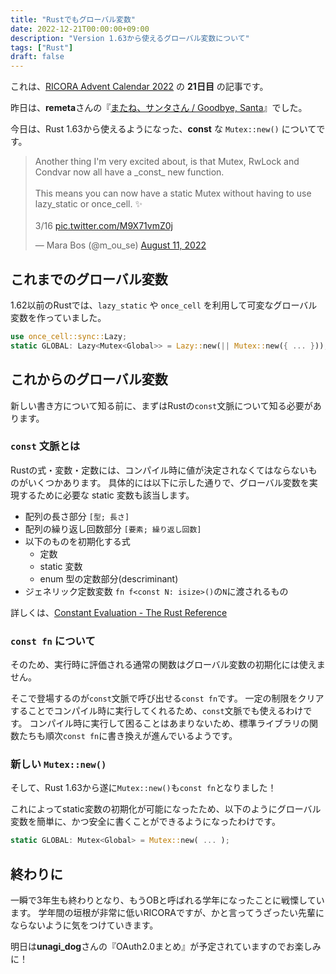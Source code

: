 ```yaml
---
title: "Rustでもグローバル変数"
date: 2022-12-21T00:00:00+09:00
description: "Version 1.63から使えるグローバル変数について"
tags: ["Rust"]
draft: false
---
```


これは、[RICORA Advent Calendar 2022](https://adventar.org/calendars/7447) の **21日目** の記事です。

昨日は、**remeta**さんの『[またね、サンタさん / Goodbye, Santa](https://speakerdeck.com/000meta/goodbye-santa)』でした。

今日は、Rust 1.63から使えるようになった、**const** な `Mutex::new()` についてです。

<blockquote class="twitter-tweet" data-conversation="none"><p lang="en" dir="ltr">Another thing I&#39;m very excited about, is that Mutex, RwLock and Condvar now all have a _const_ new function.<br><br>This means you can now have a static Mutex without having to use lazy_static or once_cell. ✨<br><br>3/16 <a href="https://t.co/M9X71vmZ0j">pic.twitter.com/M9X71vmZ0j</a></p>&mdash; Mara Bos (@m_ou_se) <a href="https://twitter.com/m_ou_se/status/1557743601761013762?ref_src=twsrc%5Etfw">August 11, 2022</a></blockquote> <script async src="https://platform.twitter.com/widgets.js" charset="utf-8"></script>

## これまでのグローバル変数

1.62以前のRustでは、`lazy_static` や `once_cell` を利用して可変なグローバル変数を作っていました。

```rust
use once_cell::sync::Lazy;
static GLOBAL: Lazy<Mutex<Global>> = Lazy::new(|| Mutex::new({ ... }));
```

## これからのグローバル変数

新しい書き方について知る前に、まずはRustの`const`文脈について知る必要があります。

### `const` 文脈とは

Rustの式・変数・定数には、コンパイル時に値が決定されなくてはならないものがいくつかあります。
具体的には以下に示した通りで、グローバル変数を実現するために必要な static 変数も該当します。

- 配列の長さ部分 `[型; 長さ]`
- 配列の繰り返し回数部分 `[要素; 繰り返し回数]`
- 以下のものを初期化する式
  - 定数
  - static 変数
  - enum 型の定数部分(descriminant)
- ジェネリック定数変数 `fn f<const N: isize>()`の`N`に渡されるもの

詳しくは、[Constant Evaluation - The Rust Reference](https://doc.rust-lang.org/reference/const_eval.html#const-context)

### `const fn` について

そのため、実行時に評価される通常の関数はグローバル変数の初期化には使えません。

そこで登場するのが`const`文脈で呼び出せる`const fn`です。
一定の制限をクリアすることでコンパイル時に実行してくれるため、`const`文脈でも使えるわけです。
コンパイル時に実行して困ることはあまりないため、標準ライブラリの関数たちも順次`const fn`に書き換えが進んでいるようです。

### 新しい `Mutex::new()`

そして、Rust 1.63から遂に`Mutex::new()`も`const fn`となりました！

これによってstatic変数の初期化が可能になったため、以下のようにグローバル変数を簡単に、かつ安全に書くことができるようになったわけです。

```rust
static GLOBAL: Mutex<Global> = Mutex::new( ... );
```

## 終わりに

一瞬で3年生も終わりとなり、もうOBと呼ばれる学年になったことに戦慄しています。
学年間の垣根が非常に低いRICORAですが、かと言ってうざったい先輩にならないように気をつけていきます。

明日は**unagi_dog**さんの『OAuth2.0まとめ』が予定されていますのでお楽しみに！

